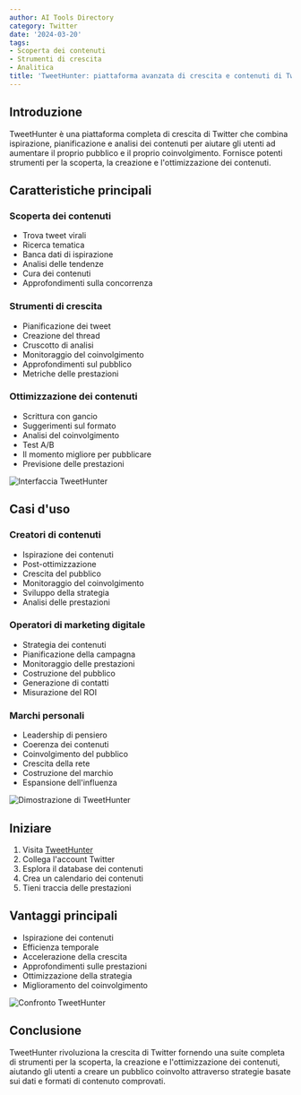 ```yaml
---
author: AI Tools Directory
category: Twitter
date: '2024-03-20'
tags:
- Scoperta dei contenuti
- Strumenti di crescita
- Analitica
title: 'TweetHunter: piattaforma avanzata di crescita e contenuti di Twitter'
---
```


## Introduzione

TweetHunter è una piattaforma completa di crescita di Twitter che combina ispirazione, pianificazione e analisi dei contenuti per aiutare gli utenti ad aumentare il proprio pubblico e il proprio coinvolgimento. Fornisce potenti strumenti per la scoperta, la creazione e l'ottimizzazione dei contenuti.

## Caratteristiche principali

### Scoperta dei contenuti
- Trova tweet virali
- Ricerca tematica
- Banca dati di ispirazione
- Analisi delle tendenze
- Cura dei contenuti
- Approfondimenti sulla concorrenza

### Strumenti di crescita
- Pianificazione dei tweet
- Creazione del thread
- Cruscotto di analisi
- Monitoraggio del coinvolgimento
- Approfondimenti sul pubblico
- Metriche delle prestazioni

### Ottimizzazione dei contenuti
- Scrittura con gancio
- Suggerimenti sul formato
- Analisi del coinvolgimento
- Test A/B
- Il momento migliore per pubblicare
- Previsione delle prestazioni

![Interfaccia TweetHunter](/imgs/tweethunter/interface.jpg)

## Casi d'uso

### Creatori di contenuti
- Ispirazione dei contenuti
- Post-ottimizzazione
- Crescita del pubblico
- Monitoraggio del coinvolgimento
- Sviluppo della strategia
- Analisi delle prestazioni

### Operatori di marketing digitale
- Strategia dei contenuti
- Pianificazione della campagna
- Monitoraggio delle prestazioni
- Costruzione del pubblico
- Generazione di contatti
- Misurazione del ROI

### Marchi personali
- Leadership di pensiero
- Coerenza dei contenuti
- Coinvolgimento del pubblico
- Crescita della rete
- Costruzione del marchio
- Espansione dell'influenza

![Dimostrazione di TweetHunter](/imgs/tweethunter/demo.jpg)

## Iniziare

1. Visita [TweetHunter](https://tweethunter.io)
2. Collega l'account Twitter
3. Esplora il database dei contenuti
4. Crea un calendario dei contenuti
5. Tieni traccia delle prestazioni

## Vantaggi principali

- Ispirazione dei contenuti
- Efficienza temporale
- Accelerazione della crescita
- Approfondimenti sulle prestazioni
- Ottimizzazione della strategia
- Miglioramento del coinvolgimento

![Confronto TweetHunter](/imgs/tweethunter/comparison.jpg)

## Conclusione

TweetHunter rivoluziona la crescita di Twitter fornendo una suite completa di strumenti per la scoperta, la creazione e l'ottimizzazione dei contenuti, aiutando gli utenti a creare un pubblico coinvolto attraverso strategie basate sui dati e formati di contenuto comprovati.
